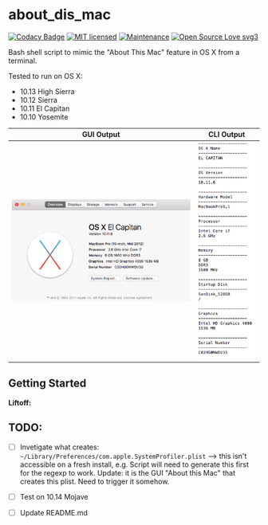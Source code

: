 # about_dis_mac

[![Codacy Badge](https://api.codacy.com/project/badge/Grade/c7574e6abc1840ab95a0f622170a9af1)](https://www.codacy.com/app/marshki/matlab_installer?utm_source=github.com&amp;utm_medium=referral&amp;utm_content=marshki/matlab_installer&amp;utm_campaign=Badge_Grade)
[![MIT licensed](https://img.shields.io/badge/license-MIT-blue.svg)](https://raw.githubusercontent.com/hyperium/hyper/master/LICENSE)
[![Maintenance](https://img.shields.io/badge/Maintained%3F-yes-green.svg)](https://GitHub.com/Naereen/StrapDown.js/graphs/commit-activity)
[![Open Source Love svg3](https://badges.frapsoft.com/os/v3/open-source.svg?v=103)](https://github.com/ellerbrock/open-source-badges/)

Bash shell script to mimic the "About This Mac" feature in OS X from a terminal.

Tested to run on OS X:

* 10.13 High Sierra
* 10.12 Sierra
* 10.11 El Capitan
* 10.10 Yosemite

GUI Output   | CLI Output
----------   | ----------
![Alt text](https://github.com/marshki/About-Dis-Mac/blob/master/docs/about_this.png "about_this_mac")   | ![Alt text](https://github.com/marshki/About-Dis-Mac/blob/master/docs/about_dis.png "about_dis_cli")

## Getting Started 

__Liftoff:__

## TODO:

- [ ] Invetigate what creates: ` ~/Library/Preferences/com.apple.SystemProfiler.plist` --> this isn't accessible on a fresh install, e.g. 
      Script will need to generate this first for the regexp to work. Update: it is the GUI "About this Mac" that creates this plist. 
      Need to trigger it somehow. 

- [ ] Test on 10.14 Mojave 

- [ ] Update README.md
